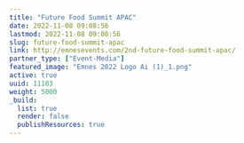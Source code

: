 ```yaml
---
title: "Future Food Summit APAC"
date: 2022-11-08 09:08:56
lastmod: 2022-11-08 09:08:56
slug: future-food-summit-apac
link: http://emnesevents.com/2nd-future-food-summit-apac/
partner_type: ["Event-Media"]
featured_image: "Emnes 2022 Logo Ai (1)_1.png"
active: true
uuid: 11183
weight: 5000
_build:
  list: true
  render: false
  publishResources: true
---
```


